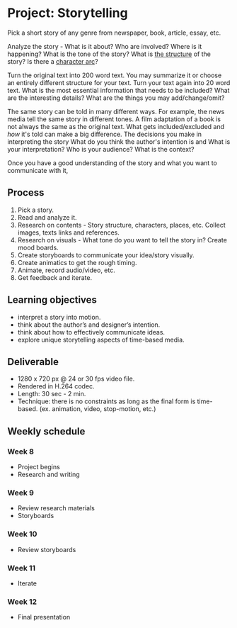 # Project: Storytelling

Pick a short story of any genre from newspaper, book, article, essay, etc.

Analyze the story - What is it about? Who are involved? Where is it happening? What is the tone of the story? What is [the structure](https://en.wikipedia.org/wiki/Dramatic_structure) of the story? Is there a [character arc](https://en.wikipedia.org/wiki/Character_arc)?

Turn the original text into 200 word text. You may summarize it or choose an entirely different structure for your text. Turn your text again into 20 word text. What is the most essential information that needs to be included? What are the interesting details? What are the things you may add/change/omit?

The same story can be told in many different ways. For example, the news media tell the same story in different tones. A film adaptation of a book is not always the same as the original text. What gets included/excluded and *how* it's told can make a big difference. The decisions you make in interpreting the story  What do you think the author's intention is and What is your interpretation? Who is your audience? What is the context?

Once you have a good understanding of the story and what you want to communicate with it, 


## Process
1. Pick a story.
1. Read and analyze it.
1. Research on contents - Story structure, characters, places, etc. Collect images, texts links and references.
1. Research on visuals - What tone do you want to tell the story in? Create mood boards.
1. Create storyboards to communicate your idea/story visually.
1. Create animatics to get the rough timing.
1. Animate, record audio/video, etc.
1. Get feedback and iterate.


## Learning objectives
- interpret a story into motion.
- think about the author’s and designer’s intention.
- think about how to effectively communicate ideas.
- explore unique storytelling aspects of time-based media.

## Deliverable
- 1280 x 720 px @ 24 or 30 fps video file.
- Rendered in H.264 codec.
- Length: 30 sec - 2 min.
- Technique: there is no constraints as long as the final form is time-based. (ex. animation, video, stop-motion, etc.)

## Weekly schedule

### Week 8
- Project begins
- Research and writing

### Week 9
- Review research materials
- Storyboards

### Week 10
- Review storyboards

### Week 11
- Iterate

### Week 12
- Final presentation

